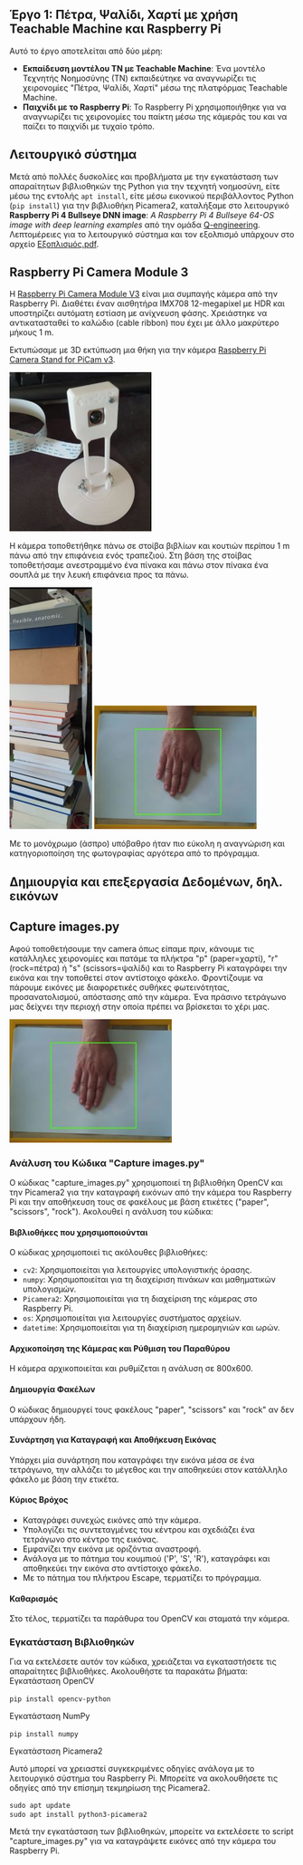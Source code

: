 ## Έργο 1: Πέτρα, Ψαλίδι, Χαρτί με χρήση Teachable Machine και Raspberry Pi

Αυτό το έργο αποτελείται από δύο μέρη:
- **Εκπαίδευση μοντέλου ΤΝ με Teachable Machine**: Ένα μοντέλο Τεχνητής Νοημοσύνης (ΤΝ) εκπαιδεύτηκε να αναγνωρίζει τις χειρονομίες "Πέτρα, Ψαλίδι, Χαρτί" μέσω της πλατφόρμας Teachable Machine.
- **Παιχνίδι με το Raspberry Pi**: Το Raspberry Pi χρησιμοποιήθηκε για να αναγνωρίζει τις χειρονομίες του παίκτη μέσω της κάμεράς του και να παίζει το παιχνίδι με τυχαίο τρόπο.

## Λειτουργικό σύστημα
Μετά από πολλές δυσκολίες και προβλήματα με την εγκατάσταση των απαραίτητων βιβλιοθηκών της Python για την τεχνητή νοημοσύνη, είτε μέσω της εντολής `apt install`, είτε μέσω εικονικού περιβάλλοντος Python (`pip install`) για την βιβλιοθήκη Picamera2, καταλήξαμε στο λειτουργικό **Raspberry Pi 4 Bullseye DNN image**:  _A Raspberry Pi 4 Bullseye 64-OS image with deep learning examples_ από την ομάδα [Q-engineering](https://github.com/Qengineering/RPi-Bullseye-DNN-image).
Λεπτομέρειες για το λειτουργικό σύστημα και τον εξολπισμό υπάρχουν στο αρχείο [Εξοπλισμός.pdf](https://github.com/mikekaskada/Raspberry-Pi-Based-Rock-Paper-Scissors-Game/blob/main/Project_1/%CE%95%CE%BE%CE%BF%CF%80%CE%BB%CE%B9%CF%83%CE%BC%CF%8C%CF%82.pdf).

## Raspberry Pi Camera Module 3
Η [Raspberry Pi Camera Module V3](https://datasheets.raspberrypi.com/camera/camera-module-3-product-brief.pdf) είναι μια συμπαγής κάμερα από την Raspberry Pi. Διαθέτει έναν αισθητήρα IMX708  12-megapixel με HDR και υποστηρίζει αυτόματη εστίαση με ανίχνευση φάσης.
Χρειάστηκε να αντικατασταθεί το καλώδιο (cable ribbon) που έχει με άλλο μακρύτερο μήκους 1 m. 

Εκτυπώσαμε με 3D εκτύπωση μια θήκη για την κάμερα [Raspberry Pi Camera Stand for PiCam v3](https://www.thingiverse.com/thing:5805000).

![camera case](https://github.com/mikekaskada/Raspberry-Pi-Based-Rock-Paper-Scissors-Game/blob/main/Project_1/Images/camera%20case.jpg)  

Η κάμερα τοποθετήθηκε πάνω σε στοίβα βιβλίων και κουτιών περίπου 1 m πάνω από την επιφάνεια ενός τραπεζιού. 
Στη βάση της στοίβας τοποθετήσαμε ανεστραμμένο ένα πίνακα και πάνω στον πίνακα ένα σουπλά με την λευκή επιφάνεια προς τα πάνω.

![books](https://github.com/mikekaskada/Raspberry-Pi-Based-Rock-Paper-Scissors-Game/blob/ce576b718da82a72690bebc52997ac0bb25e20ec/Project_1/Images/camera%20on%20top%20of%20books.jpg) ![base](https://github.com/mikekaskada/Raspberry-Pi-Based-Rock-Paper-Scissors-Game/blob/main/Project_1/Images/surface%20with%20white%20background.jpg)  

Με το μονόχρωμο (άσπρο) υπόβαθρο ήταν πιο εύκολη η αναγνώριση και κατηγοριοποίηση της φωτογραφίας αργότερα από το πρόγραμμα.
## Δημιουργία και επεξεργασία Δεδομένων, δηλ. εικόνων

## Capture images.py
Αφού τοποθετήσουμε την camera όπως είπαμε πριν, κάνουμε τις κατάλληλες χειρονομίες και πατάμε τα πλήκτρα "p" (paper=χαρτί), "r" (rock=πέτρα) ή "s" (scissors=ψαλίδι) και το Raspberry Pi καταγράφει την εικόνα και την τοποθετεί στον αντίστοιχο φάκελο. Φροντίζουμε να πάρουμε εικόνες με διαφορετικές συθήκες φωτεινότητας, προσανατολισμού, απόστασης από την κάμερα. Ένα πράσινο τετράγωνο μας δείχνει την περιοχή στην οποία πρέπει να βρίσκεται το χέρι μας. 

![base](https://github.com/mikekaskada/Raspberry-Pi-Based-Rock-Paper-Scissors-Game/blob/main/Project_1/Images/surface%20with%20white%20background.jpg) 

### Ανάλυση του Κώδικα "Capture images.py"

Ο κώδικας "capture_images.py" χρησιμοποιεί τη βιβλιοθήκη OpenCV και την Picamera2 για την καταγραφή εικόνων από την κάμερα του Raspberry Pi και την αποθήκευση τους σε φακέλους με βάση ετικέτες ("paper", "scissors", "rock"). Ακολουθεί η ανάλυση του κώδικα:

#### Βιβλιοθήκες που χρησιμοποιούνται

Ο κώδικας χρησιμοποιεί τις ακόλουθες βιβλιοθήκες:
- `cv2`: Χρησιμοποιείται για λειτουργίες υπολογιστικής όρασης.
- `numpy`: Χρησιμοποιείται για τη διαχείριση πινάκων και μαθηματικών υπολογισμών.
- `Picamera2`: Χρησιμοποιείται για τη διαχείριση της κάμερας στο Raspberry Pi.
- `os`: Χρησιμοποιείται για λειτουργίες συστήματος αρχείων.
- `datetime`: Χρησιμοποιείται για τη διαχείριση ημερομηνιών και ωρών.

#### Αρχικοποίηση της Κάμερας και Ρύθμιση του Παραθύρου

Η κάμερα αρχικοποιείται και ρυθμίζεται η ανάλυση σε 800x600.

#### Δημιουργία Φακέλων

Ο κώδικας δημιουργεί τους φακέλους "paper", "scissors" και "rock" αν δεν υπάρχουν ήδη.

#### Συνάρτηση για Καταγραφή και Αποθήκευση Εικόνας

Υπάρχει μία συνάρτηση που καταγράφει την εικόνα μέσα σε ένα τετράγωνο, την αλλάζει το μέγεθος και την αποθηκεύει στον κατάλληλο φάκελο με βάση την ετικέτα.

#### Κύριος Βρόχος

- Καταγράφει συνεχώς εικόνες από την κάμερα.
- Υπολογίζει τις συντεταγμένες του κέντρου και σχεδιάζει ένα τετράγωνο στο κέντρο της εικόνας.
- Εμφανίζει την εικόνα με οριζόντια αναστροφή.
- Ανάλογα με το πάτημα του κουμπιού ('P', 'S', 'R'), καταγράφει και αποθηκεύει την εικόνα στο αντίστοιχο φάκελο.
- Με το πάτημα του πλήκτρου Escape, τερματίζει το πρόγραμμα.

#### Καθαρισμός

Στο τέλος, τερματίζει τα παράθυρα του OpenCV και σταματά την κάμερα.

### Εγκατάσταση Βιβλιοθηκών
Για να εκτελέσετε αυτόν τον κώδικα, χρειάζεται να εγκαταστήσετε τις απαραίτητες βιβλιοθήκες. Ακολουθήστε τα παρακάτω βήματα:
Εγκατάσταση OpenCV

```pip install opencv-python```

Εγκατάσταση NumPy

```pip install numpy```

Εγκατάσταση Picamera2

Αυτό μπορεί να χρειαστεί συγκεκριμένες οδηγίες ανάλογα με το λειτουργικό σύστημα του Raspberry Pi. Μπορείτε να ακολουθήσετε τις οδηγίες από την επίσημη τεκμηρίωση της Picamera2.
```
sudo apt update
sudo apt install python3-picamera2
```

Μετά την εγκατάσταση των βιβλιοθηκών, μπορείτε να εκτελέσετε το script "capture_images.py" για να καταγράψετε εικόνες από την κάμερα του Raspberry Pi.

